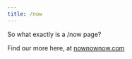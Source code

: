 ```yaml
---
title: /now
---
```


So what exactly is a /now page? 

Find our more here, at [nownownow.com](https://nownownow.com/)